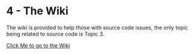 # 4 - The Wiki
The wiki is provided to help those with source code issues, the only topic being related to source code is Topic 3.

[Click Me to go to the Wiki](https://github.com/Shorthorn-Studios/Flame-bot/wiki)
